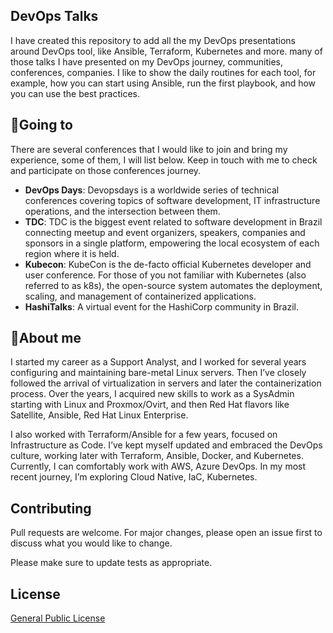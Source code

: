 ## DevOps Talks
I have created this repository to add all the my DevOps presentations around DevOps tool, like Ansible, Terraform, Kubernetes and more. many of those talks I have presented on my DevOps journey, communities, conferences, companies. I like to show the daily routines for each tool, for example, how you can start using Ansible, run the first playbook, and how you can use the best practices.

## 📆Going to
There are several conferences that I would like to join and bring my experience, some of them, I will list below. Keep in touch with me to check and participate on those conferences journey.

- **DevOps Days**: Devopsdays is a worldwide series of technical conferences covering topics of software development, IT infrastructure operations, and the intersection between them. 
- **TDC**: TDC is the biggest event related to software development in Brazil connecting meetup and event organizers, speakers, companies and sponsors in a single platform, empowering the local ecosystem of each region where it is held.
- **Kubecon**: KubeCon is the de-facto official Kubernetes developer and user conference. For those of you not familiar with Kubernetes (also referred to as k8s), the open-source system automates the deployment, scaling, and management of containerized applications. 
- **HashiTalks**: A virtual event for the HashiCorp community in Brazil.

## 🚀About me
I started my career as a Support Analyst, and I worked for several years configuring and maintaining bare-metal Linux servers. Then I’ve closely followed the arrival of virtualization in servers and later the containerization process. Over the years, I acquired new skills to work as a SysAdmin starting with Linux and Proxmox/Ovirt, and then Red Hat flavors like Satellite, Ansible, Red Hat Linux Enterprise. 

I also worked with Terraform/Ansible for a few years, focused on Infrastructure as Code. I’ve kept myself updated and embraced the DevOps culture, working later with Terraform, Ansible, Docker, and Kubernetes. Currently, I can comfortably work with AWS, Azure DevOps. In my most recent journey, I’m exploring Cloud Native, IaC, Kubernetes.

## Contributing
Pull requests are welcome. For major changes, please open an issue first to discuss what you would like to change.

Please make sure to update tests as appropriate.

## License
[General Public License](https://github.com/amaurybsouza/devops-talks/blob/main/LICENSE)